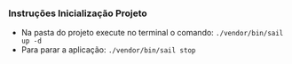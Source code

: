 ### Instruções Inicialização Projeto
- Na pasta do projeto execute no terminal o comando: `./vendor/bin/sail up -d`
- Para parar a aplicação: `./vendor/bin/sail stop`
